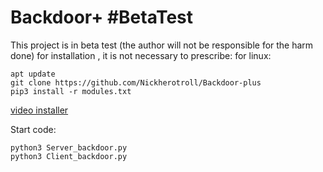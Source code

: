 # Backdoor+ #BetaTest
This project is in beta test (the author will not be responsible for the harm done)
for installation , it is not necessary to prescribe:
for linux:
```
apt update
git clone https://github.com/Nickherotroll/Backdoor-plus
pip3 install -r modules.txt
```

[ video installer](https://youtu.be/zo9exIIsn5g)

Start code:
```
python3 Server_backdoor.py
python3 Client_backdoor.py
```
